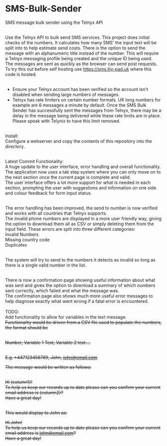 # SMS-Bulk-Sender
SMS message bulk sender using the Telnyx API</br></br>

Use the Telnyx API to bulk send SMS services. This project does initial checks of the numbers. It calculates how many SMS' the input text will be split into to help estimate send costs. There is the option to send the message with an alphanumeric title instead of the number. This will require a Telnyx messaging profile being created and the unique ID being used.</br>
The messages are sent as quickly as the browser can send post requests.</br>
To try this out before self hosting use https://sms.lily-pad.uk where this code is hosted.</br></br>

* Ensure your Telnyx account has been verified so the account isn't disabled when sending large numbers of messages.</br>
* Telnyx has rate limiters on certain number formats. UK long numbers for example are 6 messages a minute by default. Once the SMS Bulk Sender has successfully sent the messages from Telnyx, there may be a delay in the message being delivered while these rate limits are in place. Please speak with Telynix to have this limit removed.<br/></br>

Install:</br>
Configure a webserver and copy the contents of this repository into the directory.</br></br>

Latest Commit Functionality:</br>
A huge update to the user interface, error handling and overall functionality.</br>
The application now uses a tab step system where you can only move on to the next section once the current page is complete and valid.</br>
The user interface offers a lot more support for what is needed in each section, prompting the user with suggestions and information on one side and colour feedback for form input status.</br></br>

The error handling has been improved, the send to number is now verified and works with all countries that Telnyx supports.</br>
The invalid phone numbers are displayed in a more user friendly way, giving the option to download them all as CSV or simply deleting them from the input field. These errors are split into three different categories:</br>
Invalid Numbers</br>
Missing country code</br>
Duplicates</br></br>

The system will try to send to the numbers it detects as invalid so long as there is a single valid number in the list.</br></br>

There is now a confirmation page showing useful information about what was sent and gives the option to download a summary of which numbers sent correctly, which failed and what the message was.</br>
The confirmation page also shows much more useful error messages to help diagnose exactly what went wrong if a fatal error is encountered.</br></br>
TODO:</br>
Add functionality to allow for variables in the text message.</br>
<del>Functionality would be driven from a CSV file used to populate the numbers, the format should be</br></br></dev>

<del>Number, Variable 1 Text, Variable 2 text....</br></br></del>

<del>E.g. +447123456789, John, john@email.com</del>

<del>The message would be written as follows: </br></br></del>

<del>Hi {column1}!</br></del>
<del>To help us keep our records up to date please can you confirm your current email address is {column2}?</br></del>
<del>Have a great day!</br></br></del>

<del>This would display to John as:</del>

<del>Hi John!</br></del>
<del>To help us keep our records up to date please can you confirm your current email address is john@email.com?</br></del>
<del>Have a great day!</br></br></del>
